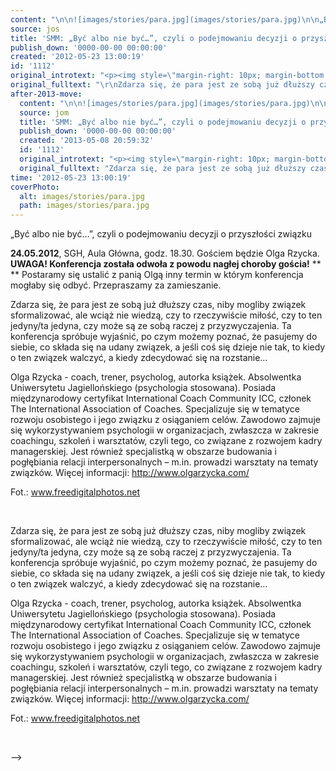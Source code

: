 ```yaml
---
content: "\n\n![images/stories/para.jpg](images/stories/para.jpg)\n\n„Być albo nie być…”, czyli o podejmowaniu decyzji o przyszłości związku\n\n **24.05.2012**, SGH, Aula Główna, godz. 18.30.\nGościem będzie Olga Rzycka.\n\_\n**UWAGA! Konferencja została odwoła z powodu nagłej choroby gościa!**\n**\n**\nPostaramy się ustalić z panią Olgą inny termin w którym konferencja mogłaby się odbyć.\nPrzepraszamy za zamieszanie.\n\n<!--{{intro-break}}-->\nZdarza się, że para jest ze sobą już dłuższy czas, niby mogliby związek sformalizować, ale wciąż nie wiedzą, czy to rzeczywiście miłość, czy to ten jedyny/ta jedyna, czy może są ze sobą raczej z przyzwyczajenia. Ta konferencja spróbuje wyjaśnić, po czym możemy poznać, że pasujemy do siebie, co składa się na udany związek, a jeśli coś się dzieje nie tak, to kiedy o ten związek walczyć, a kiedy zdecydować się na rozstanie…\n\nOlga Rzycka - coach, trener, psycholog, autorka książek. Absolwentka Uniwersytetu Jagiellońskiego (psychologia stosowana). Posiada międzynarodowy certyfikat International Coach Community ICC, członek The International Association of Coaches. Specjalizuje się w tematyce rozwoju osobistego i jego związku z osiąganiem celów. Zawodowo zajmuje się wykorzystywaniem psychologii w organizacjach, zwłaszcza w zakresie coachingu, szkoleń i warsztatów, czyli tego, co związane z rozwojem kadry managerskiej. Jest również specjalistką w obszarze budowania i pogłębiania relacji \ninterpersonalnych – m.in. prowadzi warsztaty na tematy związków.\nWięcej informacji: http://www.olgarzycka.com/\n\n Fot.: www.freedigitalphotos.net\n\n\_\n\n\n<!--CONTENT FROM OLD SERVER (jos before 2013): \n\n![images/stories/para.jpg](images/stories/para.jpg)\n\r\n„Być albo nie być…”, czyli o podejmowaniu decyzji o przyszłości związku\n\n **24.05.2012**, SGH, Aula Główna, godz. 18.30.\n\r\n\nGościem będzie Olga Rzycka.\n\r\n\n\_\n\r\n\n**UWAGA! Konferencja została odwoła z powodu nagłej choroby gościa!**\n\r\n\n**\n**\n\r\n\nPostaramy się ustalić z panią Olgą inny termin w którym konferencja mogłaby się odbyć.\n\r\n\nPrzepraszamy za zamieszanie.\n\r\n\n<!--{{intro-break}}-->\n\r\nZdarza się, że para jest ze sobą już dłuższy czas, niby mogliby związek sformalizować, ale wciąż nie wiedzą, czy to rzeczywiście miłość, czy to ten jedyny/ta jedyna, czy może są ze sobą raczej z przyzwyczajenia. Ta konferencja spróbuje wyjaśnić, po czym możemy poznać, że pasujemy do siebie, co składa się na udany związek, a jeśli coś się dzieje nie tak, to kiedy o ten związek walczyć, a kiedy zdecydować się na rozstanie…\n\nOlga Rzycka - coach, trener, psycholog, autorka książek. Absolwentka Uniwersytetu Jagiellońskiego (psychologia stosowana). Posiada międzynarodowy certyfikat International Coach Community ICC, członek The International Association of Coaches. Specjalizuje się w tematyce rozwoju osobistego i jego związku z osiąganiem celów. Zawodowo zajmuje się wykorzystywaniem psychologii w organizacjach, zwłaszcza w zakresie coachingu, szkoleń i warsztatów, czyli tego, co związane z rozwojem kadry managerskiej. Jest również specjalistką w obszarze budowania i pogłębiania relacji interpersonalnych – m.in. prowadzi warsztaty na tematy związków.\nWięcej informacji: http://www.olgarzycka.com/\n\n Fot.: www.freedigitalphotos.net\r\n\n\_\n\n-->"
source: jos
title: 'SMM: „Być albo nie być…”, czyli o podejmowaniu decyzji o przyszłości związku'
publish_down: '0000-00-00 00:00:00'
created: '2012-05-23 13:00:19'
id: '1112'
original_introtext: "<p><img style=\"margin-right: 10px; margin-bottom: 10px; float: left;\" height=\"160\" src=\"images/stories/para.jpg\" /></p>\r\n<p><br />„Być albo nie być…”, czyli o podejmowaniu decyzji o przyszłości związku<br /><br /> <strong>24.05.2012</strong>, SGH, Aula Główna, godz. 18.30.</p>\r\n<p>Gościem będzie Olga Rzycka.</p>\r\n<p>\_</p>\r\n<p><strong><span style=\"color: #ff0000;\"><span style=\"font-size: 14pt;\">UWAGA! Konferencja została odwoła z powodu nagłej choroby gościa!</span></span></strong></p>\r\n<p><strong><span style=\"color: #ff0000;\"><span style=\"font-size: 14pt;\"><br /></span></span></strong></p>\r\n<p><span style=\"font-size: 14pt;\"><span style=\"color: #000000;\"><span style=\"font-size: 12pt;\">Postaramy się ustalić z panią Olgą inny termin w którym konferencja mogłaby się odbyć.</span></span></span></p>\r\n<p><span style=\"font-size: 14pt;\"><span style=\"color: #000000;\"><span style=\"font-size: 12pt;\">Przepraszamy za zamieszanie.</span></span></span></p>\r\n"
original_fulltext: "\r\nZdarza się, że para jest ze sobą już dłuższy czas, niby mogliby związek sformalizować, ale wciąż nie wiedzą, czy to rzeczywiście miłość, czy to ten jedyny/ta jedyna, czy może są ze sobą raczej z przyzwyczajenia. Ta konferencja spróbuje wyjaśnić, po czym możemy poznać, że pasujemy do siebie, co składa się na udany związek, a jeśli coś się dzieje nie tak, to kiedy o ten związek walczyć, a kiedy zdecydować się na rozstanie…<br /><br />Olga Rzycka - coach, trener, psycholog, autorka książek. Absolwentka Uniwersytetu Jagiellońskiego (psychologia stosowana). Posiada międzynarodowy certyfikat International Coach Community ICC, członek The International Association of Coaches. Specjalizuje się w tematyce rozwoju osobistego i jego związku z osiąganiem celów. Zawodowo zajmuje się wykorzystywaniem psychologii w organizacjach, zwłaszcza w zakresie coachingu, szkoleń i warsztatów, czyli tego, co związane z rozwojem kadry managerskiej. Jest również specjalistką w obszarze budowania i pogłębiania relacji interpersonalnych – m.in. prowadzi warsztaty na tematy związków.<br />Więcej informacji: http://www.olgarzycka.com/<br /><br /> Fot.: www.freedigitalphotos.net\r\n<p>\_</p>"
after-2013-move:
  content: "\n\n![images/stories/para.jpg](images/stories/para.jpg)\n\n„Być albo nie być…”, czyli o podejmowaniu decyzji o przyszłości związku\n\n **24.05.2012**, SGH, Aula Główna, godz. 18.30.\nGościem będzie Olga Rzycka.\n\_\n**UWAGA! Konferencja została odwoła z powodu nagłej choroby gościa!**\n**\n**\nPostaramy się ustalić z panią Olgą inny termin w którym konferencja mogłaby się odbyć.\nPrzepraszamy za zamieszanie.\n\n<!--{{intro-break}}-->\nZdarza się, że para jest ze sobą już dłuższy czas, niby mogliby związek sformalizować, ale wciąż nie wiedzą, czy to rzeczywiście miłość, czy to ten jedyny/ta jedyna, czy może są ze sobą raczej z przyzwyczajenia. Ta konferencja spróbuje wyjaśnić, po czym możemy poznać, że pasujemy do siebie, co składa się na udany związek, a jeśli coś się dzieje nie tak, to kiedy o ten związek walczyć, a kiedy zdecydować się na rozstanie…\n\nOlga Rzycka - coach, trener, psycholog, autorka książek. Absolwentka Uniwersytetu Jagiellońskiego (psychologia stosowana). Posiada międzynarodowy certyfikat International Coach Community ICC, członek The International Association of Coaches. Specjalizuje się w tematyce rozwoju osobistego i jego związku z osiąganiem celów. Zawodowo zajmuje się wykorzystywaniem psychologii w organizacjach, zwłaszcza w zakresie coachingu, szkoleń i warsztatów, czyli tego, co związane z rozwojem kadry managerskiej. Jest również specjalistką w obszarze budowania i pogłębiania relacji \ninterpersonalnych – m.in. prowadzi warsztaty na tematy związków.\nWięcej informacji: http://www.olgarzycka.com/\n\n Fot.: www.freedigitalphotos.net\n\n\_\n"
  source: jom
  title: 'SMM: „Być albo nie być…”, czyli o podejmowaniu decyzji o przyszłości związku'
  publish_down: '0000-00-00 00:00:00'
  created: '2013-05-08 20:59:32'
  id: '1112'
  original_introtext: "<p><img style=\"margin-right: 10px; margin-bottom: 10px; float: left;\" height=\"160\" src=\"images/stories/para.jpg\" /></p>\n<p><br />„Być albo nie być…”, czyli o podejmowaniu decyzji o przyszłości związku<br /><br /> <strong>24.05.2012</strong>, SGH, Aula Główna, godz. 18.30.</p>\n<p>Gościem będzie Olga Rzycka.</p>\n<p>\_</p>\n<p><strong><span style=\"color: #ff0000;\"><span style=\"font-size: 14pt;\">UWAGA! Konferencja została odwoła z powodu nagłej choroby gościa!</span></span></strong></p>\n<p><strong><span style=\"color: #ff0000;\"><span style=\"font-size: 14pt;\"><br /></span></span></strong></p>\n<p><span style=\"font-size: 14pt;\"><span style=\"color: #000000;\"><span style=\"font-size: 12pt;\">Postaramy się ustalić z panią Olgą inny termin w którym konferencja mogłaby się odbyć.</span></span></span></p>\n<p><span style=\"font-size: 14pt;\"><span style=\"color: #000000;\"><span style=\"font-size: 12pt;\">Przepraszamy za zamieszanie.</span></span></span></p>"
  original_fulltext: "Zdarza się, że para jest ze sobą już dłuższy czas, niby mogliby związek sformalizować, ale wciąż nie wiedzą, czy to rzeczywiście miłość, czy to ten jedyny/ta jedyna, czy może są ze sobą raczej z przyzwyczajenia. Ta konferencja spróbuje wyjaśnić, po czym możemy poznać, że pasujemy do siebie, co składa się na udany związek, a jeśli coś się dzieje nie tak, to kiedy o ten związek walczyć, a kiedy zdecydować się na rozstanie…<br /><br />Olga Rzycka - coach, trener, psycholog, autorka książek. Absolwentka Uniwersytetu Jagiellońskiego (psychologia stosowana). Posiada międzynarodowy certyfikat International Coach Community ICC, członek The International Association of Coaches. Specjalizuje się w tematyce rozwoju osobistego i jego związku z osiąganiem celów. Zawodowo zajmuje się wykorzystywaniem psychologii w organizacjach, zwłaszcza w zakresie coachingu, szkoleń i warsztatów, czyli tego, co związane z rozwojem kadry managerskiej. Jest również specjalistką w obszarze budowania i pogłębiania relacji \ninterpersonalnych – m.in. prowadzi warsztaty na tematy związków.<br />Więcej informacji: http://www.olgarzycka.com/<br /><br /> Fot.: www.freedigitalphotos.net\n<p>\_</p>"
time: '2012-05-23 13:00:19'
coverPhoto:
  alt: images/stories/para.jpg
  path: images/stories/para.jpg
---
```

„Być albo nie być…”, czyli o podejmowaniu decyzji o przyszłości związku

 **24.05.2012**, SGH, Aula Główna, godz. 18.30.
Gościem będzie Olga Rzycka.
 
**UWAGA! Konferencja została odwoła z powodu nagłej choroby gościa!**
**
**
Postaramy się ustalić z panią Olgą inny termin w którym konferencja mogłaby się odbyć.
Przepraszamy za zamieszanie.

<!--{{intro-break}}-->
Zdarza się, że para jest ze sobą już dłuższy czas, niby mogliby związek sformalizować, ale wciąż nie wiedzą, czy to rzeczywiście miłość, czy to ten jedyny/ta jedyna, czy może są ze sobą raczej z przyzwyczajenia. Ta konferencja spróbuje wyjaśnić, po czym możemy poznać, że pasujemy do siebie, co składa się na udany związek, a jeśli coś się dzieje nie tak, to kiedy o ten związek walczyć, a kiedy zdecydować się na rozstanie…

Olga Rzycka - coach, trener, psycholog, autorka książek. Absolwentka Uniwersytetu Jagiellońskiego (psychologia stosowana). Posiada międzynarodowy certyfikat International Coach Community ICC, członek The International Association of Coaches. Specjalizuje się w tematyce rozwoju osobistego i jego związku z osiąganiem celów. Zawodowo zajmuje się wykorzystywaniem psychologii w organizacjach, zwłaszcza w zakresie coachingu, szkoleń i warsztatów, czyli tego, co związane z rozwojem kadry managerskiej. Jest również specjalistką w obszarze budowania i pogłębiania relacji 
interpersonalnych – m.in. prowadzi warsztaty na tematy związków.
Więcej informacji: http://www.olgarzycka.com/

 Fot.: www.freedigitalphotos.net

 


<!--CONTENT FROM OLD SERVER (jos before 2013): 



„Być albo nie być…”, czyli o podejmowaniu decyzji o przyszłości związku

 **24.05.2012**, SGH, Aula Główna, godz. 18.30.


Gościem będzie Olga Rzycka.


 


**UWAGA! Konferencja została odwoła z powodu nagłej choroby gościa!**


**
**


Postaramy się ustalić z panią Olgą inny termin w którym konferencja mogłaby się odbyć.


Przepraszamy za zamieszanie.


<!--{{intro-break}}-->

Zdarza się, że para jest ze sobą już dłuższy czas, niby mogliby związek sformalizować, ale wciąż nie wiedzą, czy to rzeczywiście miłość, czy to ten jedyny/ta jedyna, czy może są ze sobą raczej z przyzwyczajenia. Ta konferencja spróbuje wyjaśnić, po czym możemy poznać, że pasujemy do siebie, co składa się na udany związek, a jeśli coś się dzieje nie tak, to kiedy o ten związek walczyć, a kiedy zdecydować się na rozstanie…

Olga Rzycka - coach, trener, psycholog, autorka książek. Absolwentka Uniwersytetu Jagiellońskiego (psychologia stosowana). Posiada międzynarodowy certyfikat International Coach Community ICC, członek The International Association of Coaches. Specjalizuje się w tematyce rozwoju osobistego i jego związku z osiąganiem celów. Zawodowo zajmuje się wykorzystywaniem psychologii w organizacjach, zwłaszcza w zakresie coachingu, szkoleń i warsztatów, czyli tego, co związane z rozwojem kadry managerskiej. Jest również specjalistką w obszarze budowania i pogłębiania relacji interpersonalnych – m.in. prowadzi warsztaty na tematy związków.
Więcej informacji: http://www.olgarzycka.com/

 Fot.: www.freedigitalphotos.net

 

-->

<!--{{json:{"created_date":"2012-05-23 13:00:19","publish_down":"0000-00-00 00:00:00","id":"1112"}}}-->